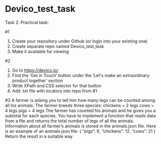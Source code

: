 # Devico_test_task

Task 2:
Practical task:

#1
1. Create your repository under Github (or login into your existing one)
2. Create separate repo named Devico_test_task
3. Make it available for viewing

#2
1. Go to https://devico.io/
2. Find the ‘Get in Touch’ button under the ‘Let's make an extraordinary product together’ section
3. Write XPath and CSS selector for that button
4. Add .txt file with locators into repo from #1

#3
A farmer is asking you to tell him how many legs can be counted among all his animals. The farmer breeds three species:
chickens = 2 legs
cows = 4 legs
pigs = 4 legs
The farmer has counted his animals and he gives you a subtotal for each species. You have to implement a function that reads data from a file and returns the total number of legs of all the animals. Information about all farmer’s animals is stored in the animals.json file. Here is an example of an animals.json file:
{
“pigs”: 6,
“chickens”: 12,
“cows”: 21
}
Return the result in a suitable way
